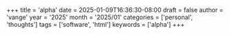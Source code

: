 +++
title = 'alpha'
date = 2025-01-09T16:36:30-08:00
draft = false
author = 'vange'
year = '2025'
month = '2025/01'
categories = ['personal', 'thoughts']
tags = ['software', 'html']
keywords = ['alpha']
+++
